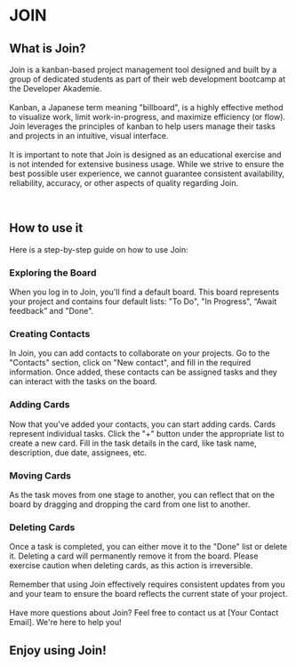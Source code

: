 # JOIN

<h2>What is Join?</h2>
        <p>
            <span class="join">Join</span> is a kanban-based project management tool designed and built by a group of dedicated students as part of their web development bootcamp at the Developer Akademie.
            <br>
            <br>
            Kanban, a Japanese term meaning "billboard", is a highly effective method to visualize work, limit work-in-progress, and maximize efficiency (or flow). 
            <span class="join">Join</span> leverages the principles of kanban to help users manage their tasks and projects in an intuitive, visual interface.
            <br>
            <br>
            It is important to note that <span class="join">Join</span> is designed as an educational exercise and is not intended for extensive business usage. 
            While we strive to ensure the best possible user experience, we cannot guarantee consistent availability, reliability, accuracy, or other aspects of quality regarding <span class="join">Join</span>.
        </p>
        <br>
        <h2>How to use it</h2>
        <p>Here is a step-by-step guide on how to use <span class="join">Join</span>:</p>
                <h3>Exploring the Board</h3>
                <p>
                    When you log in to <span class="join">Join</span>, you'll find a default board. 
                    This board represents your project and contains four default lists: 
                    "To Do", "In Progress", “Await feedback” and "Done".
                </p>
                <h3>Creating Contacts</h3>
                <p>
                    In <span class="join">Join</span>, you can add contacts to collaborate on your projects. Go to the "Contacts" section, click on "New contact", 
                    and fill in the required information. Once added, these contacts can be assigned tasks and they can interact with the tasks on the board.
                </p>
                <h3>Adding Cards</h3>
                <p>
                    Now that you've added your contacts, you can start adding cards. Cards represent individual tasks. 
                    Click the "+" button under the appropriate list to create a new card. 
                    Fill in the task details in the card, like task name, description, due date, assignees, etc.
                </p>
                <h3>Moving Cards</h3>
                <p>
                    As the task moves from one stage to another, 
                    you can reflect that on the board by dragging and dropping the card from one list to another.
                </p>
                <h3>Deleting Cards</h3>
                <p>
                    Once a task is completed, you can either move it to the "Done" list or delete it. 
                    Deleting a card will permanently remove it from the board. Please exercise caution when deleting cards, as this action is irreversible.
                    <br>
                    <br>
                    Remember that using <span class="join">Join</span> effectively requires consistent updates from you and your team to ensure the board reflects 
                    the current state of your project.
                    <br>
                    <br>
                    Have more questions about <span class="join">Join</span>? Feel free to contact us at [Your Contact Email]. We're here to help you!
                </p>
        <h2>Enjoy using Join!</h2>

